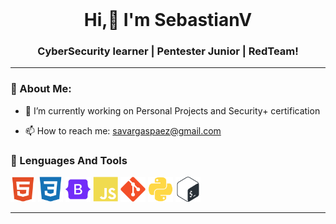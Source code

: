 <div class="header" align="center">
    <img src="https://media.giphy.com/media/YKLLS6ZGQsrwZVgXix/giphy.gif" alt="" width="200">
    <h1 align="center">Hi,👋 I'm SebastianV</h1>
    <h3 align="center" >CyberSecurity learner | Pentester Junior | RedTeam! </h3>
</div>

---

### 💬 About Me:


- 🔭 I’m currently working on Personal Projects and Security+ certification

- 📫 How to reach me: savargaspaez@gmail.com

<div align="left">
  <h3>🔨 Lenguages And Tools</h3>
  <div>
    <img src="https://github.com/devicons/devicon/blob/master/icons/html5/html5-plain.svg" alt="HTML5" width="40" heigth="40" tittle="HTML5">
    <img src="https://github.com/devicons/devicon/blob/master/icons/css3/css3-plain.svg" alt="CSS" width="40" heigth="40" tittle="CSS">
    <img src="https://github.com/devicons/devicon/blob/master/icons/bootstrap/bootstrap-plain.svg" alt="BootStrap" width="40" heigth="40" tittle="BootStrap">
    <img src="https://github.com/devicons/devicon/blob/master/icons/javascript/javascript-plain.svg" alt="Javascript" width="40" heigth="40" tittle="Javascript">
    <img src="https://github.com/devicons/devicon/blob/master/icons/git/git-plain.svg" alt="GIT" width="40" heigth="40" tittle="GIT">
    <img src="https://github.com/devicons/devicon/blob/master/icons/python/python-plain.svg" alt="Python" width="40" heigth="40" tittle="Python">
    <img src="https://github.com/devicons/devicon/blob/master/icons/bash/bash-plain.svg" alt="Bash" width="40" heigth="40" tittle="Bash">
  </div>
</div>

---


